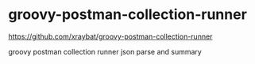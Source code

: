 # groovy-postman-collection-runner

https://github.com/xraybat/groovy-postman-collection-runner

groovy postman collection runner json parse and summary